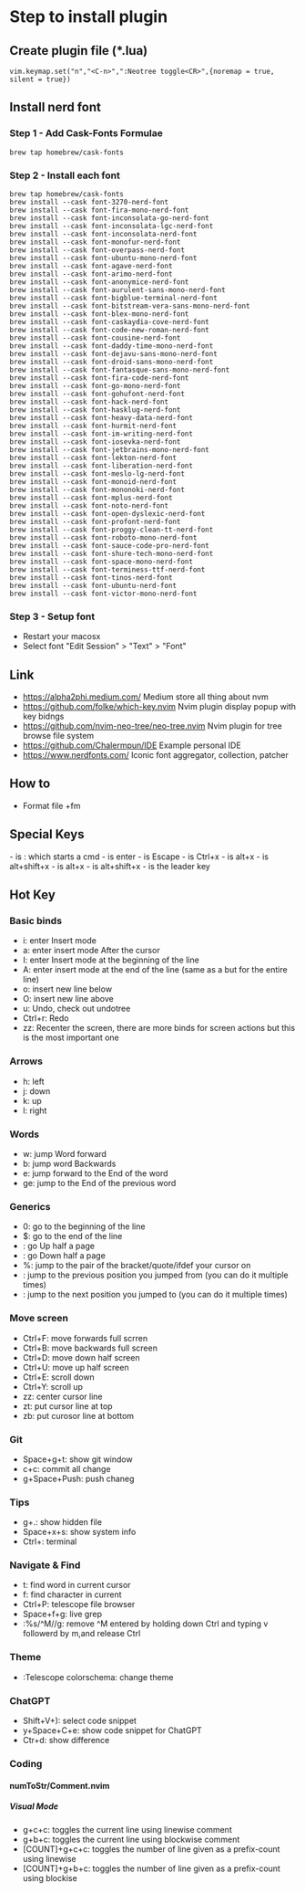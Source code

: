 # Step to install plugin

## Create plugin file (\*.lua)

```
vim.keymap.set("n","<C-n>",":Neotree toggle<CR>",{noremap = true, silent = true})
```

## Install nerd font

### Step 1 - Add Cask-Fonts Formulae

```
brew tap homebrew/cask-fonts
```

### Step 2 - Install each font

```
brew tap homebrew/cask-fonts
brew install --cask font-3270-nerd-font
brew install --cask font-fira-mono-nerd-font
brew install --cask font-inconsolata-go-nerd-font
brew install --cask font-inconsolata-lgc-nerd-font
brew install --cask font-inconsolata-nerd-font
brew install --cask font-monofur-nerd-font
brew install --cask font-overpass-nerd-font
brew install --cask font-ubuntu-mono-nerd-font
brew install --cask font-agave-nerd-font
brew install --cask font-arimo-nerd-font
brew install --cask font-anonymice-nerd-font
brew install --cask font-aurulent-sans-mono-nerd-font
brew install --cask font-bigblue-terminal-nerd-font
brew install --cask font-bitstream-vera-sans-mono-nerd-font
brew install --cask font-blex-mono-nerd-font
brew install --cask font-caskaydia-cove-nerd-font
brew install --cask font-code-new-roman-nerd-font
brew install --cask font-cousine-nerd-font
brew install --cask font-daddy-time-mono-nerd-font
brew install --cask font-dejavu-sans-mono-nerd-font
brew install --cask font-droid-sans-mono-nerd-font
brew install --cask font-fantasque-sans-mono-nerd-font
brew install --cask font-fira-code-nerd-font
brew install --cask font-go-mono-nerd-font
brew install --cask font-gohufont-nerd-font
brew install --cask font-hack-nerd-font
brew install --cask font-hasklug-nerd-font
brew install --cask font-heavy-data-nerd-font
brew install --cask font-hurmit-nerd-font
brew install --cask font-im-writing-nerd-font
brew install --cask font-iosevka-nerd-font
brew install --cask font-jetbrains-mono-nerd-font
brew install --cask font-lekton-nerd-font
brew install --cask font-liberation-nerd-font
brew install --cask font-meslo-lg-nerd-font
brew install --cask font-monoid-nerd-font
brew install --cask font-mononoki-nerd-font
brew install --cask font-mplus-nerd-font
brew install --cask font-noto-nerd-font
brew install --cask font-open-dyslexic-nerd-font
brew install --cask font-profont-nerd-font
brew install --cask font-proggy-clean-tt-nerd-font
brew install --cask font-roboto-mono-nerd-font
brew install --cask font-sauce-code-pro-nerd-font
brew install --cask font-shure-tech-mono-nerd-font
brew install --cask font-space-mono-nerd-font
brew install --cask font-terminess-ttf-nerd-font
brew install --cask font-tinos-nerd-font
brew install --cask font-ubuntu-nerd-font
brew install --cask font-victor-mono-nerd-font
```

### Step 3 - Setup font

- Restart your macosx
- Select font "Edit Session" > "Text" > "Font"

## Link

- https://alpha2phi.medium.com/
  Medium store all thing about nvm
- https://github.com/folke/which-key.nvim
  Nvim plugin display popup with key bidngs
- https://github.com/nvim-neo-tree/neo-tree.nvim
  Nvim plugin for tree browse file system
- https://github.com/Chalermpun/IDE
  Example personal IDE
- https://www.nerdfonts.com/
  Iconic font aggregator, collection, patcher

## How to

- Format file <space>+fm

## Special Keys

<cmd> - is : which starts a cmd
<cr> - is enter
<Esc> - is Escape
<C-x> - is Ctrl+x
<M-x> - is alt+x
<M-X> - is alt+shift+x
<A-x> - is alt+x
<A-X> - is alt+shift+x
<leader> - is the leader key

## Hot Key

### Basic binds

- i: enter Insert mode
- a: enter insert mode After the cursor
- I: enter Insert mode at the beginning of the line
- A: enter insert mode at the end of the line (same as a but for the entire line)
- o: insert new line below
- O: insert new line above
- u: Undo, check out undotree
- Ctrl+r: Redo
- zz: Recenter the screen, there are more binds for screen actions but this is the most important one

### Arrows

- h: left
- j: down
- k: up
- l: right

### Words

- w: jump Word forward
- b: jump word Backwards
- e: jump forward to the End of the word
- ge: jump to the End of the previous word

### Generics

- 0: go to the beginning of the line
- $: go to the end of the line
- <C-u>: go Up half a page
- <C-d>: go Down half a page
- %: jump to the pair of the bracket/quote/ifdef your cursor on
- <C-o>: jump to the previous position you jumped from (you can do it multiple times)
- <C-i>: jump to the next position you jumped to (you can do it multiple times)

### Move screen

- Ctrl+F: move forwards full scrren
- Ctrl+B: move backwards full screen
- Ctrl+D: move down half screen
- Ctrl+U: move up half screen
- Ctrl+E: scroll down
- Ctrl+Y: scroll up
- zz: center cursor line
- zt: put cursor line at top
- zb: put curosor line at bottom

### Git

- Space+g+t: show git window
- c+c: commit all change
- g+Space+Push: push chaneg

### Tips

- g+.: show hidden file
- Space+x+s: show system info
- Ctrl+\: terminal

### Navigate & Find

- t: find word in current cursor
- f: find character in current
- Ctrl+P: telescope file browser
- Space+f+g: live grep
- :%s/^M//g: remove ^M entered by holding down Ctrl and typing v followerd by m,and release Ctrl

### Theme

- :Telescope colorschema: change theme

### ChatGPT

- Shift+V+): select code snippet
- y+Space+C+e: show code snippet for ChatGPT
- Ctr+d: show difference

### Coding

#### numToStr/Comment.nvim

##### Visual Mode

- g+c+c: toggles the current line using linewise comment
- g+b+c: toggles the current line using blockwise comment
- [COUNT]+g+c+c: toggles the number of line given as a prefix-count using linewise
- [COUNT]+g+b+c: toggles the number of line given as a prefix-count using blockise
